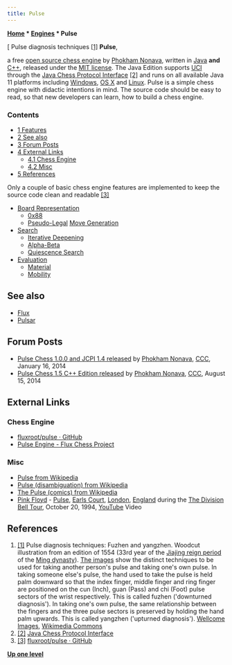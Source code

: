 ```yaml
---
title: Pulse
---
```

**[Home](Home "Home") \* [Engines](Engines "Engines") \* Pulse**



[ Pulse diagnosis techniques <a id="cite-note-1" href="#cite-ref-1">[1]</a>
**Pulse**,  

a free [open source chess engine](Category:Open_Source "Category:Open Source") by [Phokham Nonava](Phokham_Nonava "Phokham Nonava"), written in [Java](Java "Java") **and** [C++](Cpp "Cpp"), released under the [MIT license](Massachusetts_Institute_of_Technology#License "Massachusetts Institute of Technology"). 
The Java Edition supports [UCI](UCI "UCI") through the [Java Chess Protocol Interface](index.php?title=Java_Chess_Protocol_Interface&action=edit&redlink=1 "Java Chess Protocol Interface (page does not exist)") <a id="cite-note-2" href="#cite-ref-2">[2]</a> 
and runs on all available Java 11 platforms including [Windows](Windows "Windows"), [OS X](Mac_OS "Mac OS") and [Linux](Linux "Linux"). 
Pulse is a simple chess engine with didactic intentions in mind. The source code should be easy to read, so that new developers can learn, how to build a chess engine. 



### Contents


* [1 Features](#features)
* [2 See also](#see-also)
* [3 Forum Posts](#forum-posts)
* [4 External Links](#external-links)
	+ [4.1 Chess Engine](#chess-engine)
	+ [4.2 Misc](#misc)
* [5 References](#references)






Only a couple of basic chess engine features are implemented to keep the source code clean and readable <a id="cite-note-3" href="#cite-ref-3">[3]</a>



* [Board Representation](Board_Representation "Board Representation")
	+ [0x88](0x88 "0x88")
	+ [Pseudo-Legal](Pseudo-Legal_Move "Pseudo-Legal Move") [Move Generation](Move_Generation "Move Generation")
* [Search](Search "Search")
	+ [Iterative Deepening](Iterative_Deepening "Iterative Deepening")
	+ [Alpha-Beta](Alpha-Beta "Alpha-Beta")
	+ [Quiescence Search](Quiescence_Search "Quiescence Search")
* [Evaluation](Evaluation "Evaluation")
	+ [Material](Material "Material")
	+ [Mobility](Mobility "Mobility")


## See also


* [Flux](Flux "Flux")
* [Pulsar](Pulsar "Pulsar")


## Forum Posts


* [Pulse Chess 1.0.0 and JCPI 1.4 released](http://www.talkchess.com/forum/viewtopic.php?t=50930) by [Phokham Nonava](Phokham_Nonava "Phokham Nonava"), [CCC](CCC "CCC"), January 16, 2014
* [Pulse Chess 1.5 C++ Edition released](http://www.talkchess.com/forum/viewtopic.php?t=53302) by [Phokham Nonava](Phokham_Nonava "Phokham Nonava"), [CCC](CCC "CCC"), August 15, 2014


## External Links


### Chess Engine


* [fluxroot/pulse · GitHub](https://github.com/fluxroot/pulse)
* [Pulse Engine - Flux Chess Project](http://fluxchess.com/pulse)


### Misc


* [Pulse from Wikipedia](https://en.wikipedia.org/wiki/Pulse)
* [Pulse (disambiguation) from Wikipedia](https://en.wikipedia.org/wiki/Pulse_%28disambiguation%29)
* [The Pulse (comics) from Wikipedia](https://en.wikipedia.org/wiki/The_Pulse_(comics))
* [Pink Floyd](Category:Pink_Floyd "Category:Pink Floyd") - [Pulse](https://en.wikipedia.org/wiki/Pulse_(1995_film)), [Earls Court](https://en.wikipedia.org/wiki/Earls_Court_Exhibition_Centre), [London](https://en.wikipedia.org/wiki/London), [England](https://en.wikipedia.org/wiki/England) during the [The Division Bell Tour](https://en.wikipedia.org/wiki/The_Division_Bell_Tour), October 20, 1994, [YouTube](https://en.wikipedia.org/wiki/YouTube) Video


 
## References


 1. <a id="cite-ref-1" href="#cite-note-1">[1]</a> Pulse diagnosis techniques: Fuzhen and yangzhen. Woodcut illustration from an edition of 1554 (33rd year of the [Jiajing reign period](https://en.wikipedia.org/wiki/Jiajing_Emperor) of the [Ming dynasty](https://en.wikipedia.org/wiki/Ming_dynasty)). [The images](https://commons.wikimedia.org/wiki/File:Pulse_diagnosis_techniques;_Fuzhen_and_yangzhen_Wellcome_L0038044.jpg) show the distinct techniques to be used for taking another person's pulse and taking one's own pulse. In taking someone else's pulse, the hand used to take the pulse is held palm downward so that the index finger, middle finger and ring finger are positioned on the cun (Inch), guan (Pass) and chi (Foot) pulse sectors of the wrist respectively. This is called fuzhen ('downturned diagnosis'). In taking one's own pulse, the same relationship between the fingers and the three pulse sectors is preserved by holding the hand palm upwards. This is called yangzhen ('upturned diagnosis'). [Wellcome Images](https://wellcomecollection.org), [Wikimedia Commons](https://en.wikipedia.org/wiki/Wikimedia_Commons) 
2. <a id="cite-ref-2" href="#cite-note-2">[2]</a> [Java Chess Protocol Interface](http://fluxchess.com/jcpi)
3. <a id="cite-ref-3" href="#cite-note-3">[3]</a> [fluxroot/pulse · GitHub](https://github.com/fluxroot/pulse)

**[Up one level](Engines "Engines")**







 
